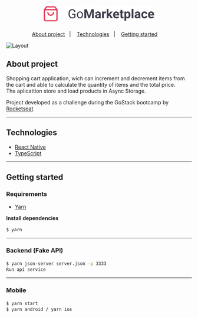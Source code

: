 <h1 align="center">
  <img width="300" alt="logo" src="https://github.com/g4-lima/go-marketplace/blob/master/src/assets/logo@3x.png?raw=true">
</h1>

<p align="center">
  <a href="#about-project">About project</a>&nbsp;&nbsp;&nbsp;|&nbsp;&nbsp;&nbsp;
  <a href="#technologies">Technologies</a>&nbsp;&nbsp;&nbsp;|&nbsp;&nbsp;&nbsp;
  <a href="#getting-started">Getting started</a>&nbsp;&nbsp;&nbsp;&nbsp;&nbsp;&nbsp;
</p>

<img alt="Layout" src="https://s1.gifyu.com/images/GoMarketplace.gif">

## About project

Shopping cart application, wich can increment and decrement items from the cart and able to calculate the quantity of items and the total price. </br>
The aplicattion store and load products in Async Storage.

Project developed as a challenge during the GoStack bootcamp by [Rocketseat](https://rocketseat.com.br/)

---

## Technologies

- [React Native](https://reactnative.dev/)
- [TypeScript](https://www.typescriptlang.org/)

---

## Getting started


### Requirements

- [Yarn](https://classic.yarnpkg.com/)

**Install dependencies**

```sh
$ yarn
```

---


### Backend (Fake API)

```sh
$ yarn json-server server.json -p 3333
Run api service
```

---


### Mobile

```sh
$ yarn start
$ yarn android / yarn ios

```

